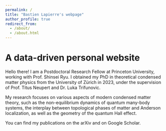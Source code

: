 ```yaml
---
permalink: /
title: "Bastien Lapierre's webpage"
author_profile: true
redirect_from: 
  - /about/
  - /about.html
---
```



A data-driven personal website
======
Hello there! I am a Postdoctoral Research Fellow at Princeton University, working with Prof. Shinsei Ryu. I obtained my PhD in theoretical condensed matter physics from the University of Zürich in 2023, under the supervision of Prof. Titus Neupert and Dr. Luka Trifunovic.

My research focuses on various aspects of modern condensed matter theory, such as the non-equilibrium dynamics of quantum many-body systems, the interplay between topological phases of matter and Anderson localization, as well as the geometry of the quantum Hall effect.

You can find my publications on the arXiv and on Google Scholar.
